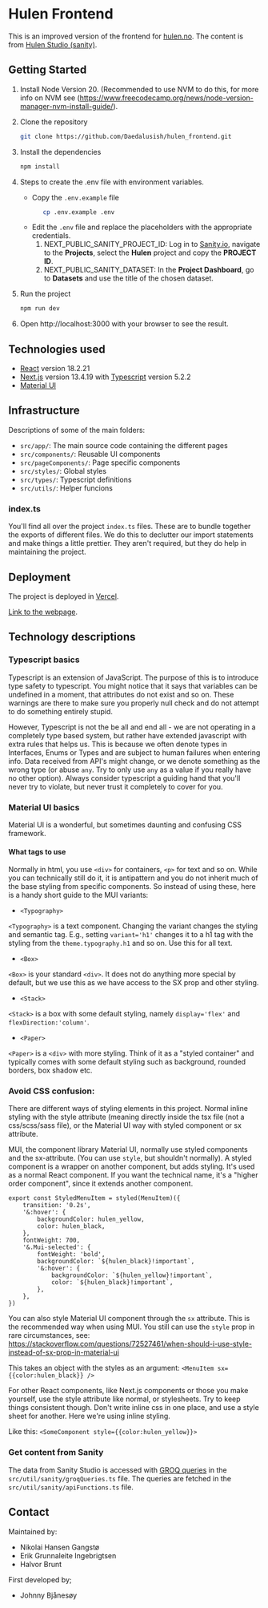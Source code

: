 # Hulen Frontend

This is an improved version of the frontend for [hulen.no](https://www.hulen.no). The content is from [Hulen Studio (sanity)](https://github.com/Stiftelsen-Hulen/hulen_sanity).


## Getting Started

1. Install Node Version 20. (Recommended to use NVM to do this, for more info on NVM see (https://www.freecodecamp.org/news/node-version-manager-nvm-install-guide/).

2. Clone the repository
   ```bash
   git clone https://github.com/Daedalusish/hulen_frontend.git
   ```
3. Install the dependencies
   ```bash
   npm install
   ```
4. Steps to create the .env file with environment variables.
   - Copy the `.env.example` file
      ```bash
         cp .env.example .env
      ```
   - Edit the `.env` file and replace the placeholders with the appropriate credentials.
        1. NEXT_PUBLIC_SANITY_PROJECT_ID: Log in to [Sanity.io](https://www.sanity.io), navigate to the **Projects**, select the **Hulen** project and copy the **PROJECT ID**.
        2. NEXT_PUBLIC_SANITY_DATASET: In the **Project Dashboard**, go to **Datasets** and use the title of the chosen dataset. 
6. Run the project
   ```bash
   npm run dev
   ```
7. Open http://localhost:3000 with your browser to see the result.  


## Technologies used

- [React](https://react.dev) version 18.2.21
- [Next.js](https://nextjs.org) version 13.4.19 with [Typescript](https://www.typescriptlang.org) version 5.2.2
- [Material UI](https://mui.com/material-ui/)


## Infrastructure

Descriptions of some of the main folders:
- `src/app/`: The main source code containing the different pages
- `src/components/`: Reusable UI components
- `src/pageComponents/`: Page specific components
- `src/styles/`: Global styles
- `src/types/`: Typescript definitions
- `src/utils/`: Helper funcions

### index.ts

You'll find all over the project `index.ts` files. These are to bundle together the exports of different files. We do this to declutter our import statements and make things a little prettier. They aren't required, but they do help in maintaining the project.


## Deployment

The project is deployed in [Vercel](https://vercel.com). 

[Link to the webpage](https://hulen-frontend.vercel.app).

## Technology descriptions

### Typescript basics

Typescript is an extension of JavaScript. The purpose of this is to introduce type safety to typescript. You might notice that it says that variables can be undefined in a moment, that attributes do not exist and so on. These warnings are there to make sure you properly null check and do not attempt to do something entirely stupid.

However, Typescript is not the be all and end all - we are not operating in a completely type based system, but rather have extended javascript with extra rules that helps us. This is because we often denote types in Interfaces, Enums or Types and are subject to human failures when entering info. Data received from API's might change, or we denote something as the wrong type (or abuse `any`. Try to only use `any` as a value if you really have no other option). Always consider typescript a guiding hand that you'll never try to violate, but never trust it completely to cover for you.

### Material UI basics

Material UI is a wonderful, but sometimes daunting and confusing CSS framework.

#### What tags to use

Normally in html, you use `<div>` for containers, `<p>` for text and so on. While you can technically still do it, it is antipattern and you do not inherit much of the base styling from specific components. So instead of using these, here is a handy short guide to the MUI variants:

* `<Typography>`

`<Typography>` is a text component. Changing the variant changes the styling and semantic tag. E.g., setting `variant='h1'` changes it to a h1 tag with the styling from the `theme.typography.h1` and so on. Use this for all text.

* `<Box>`

`<Box>` is your standard `<div>`. It does not do anything more special by default, but we use this as we have access to the SX prop and other styling.

* `<Stack>`

`<Stack>` is a box with some default styling, namely `display='flex'` and `flexDirection:'column'`.

* `<Paper>`

`<Paper>` is a `<div>` with more styling. Think of it as a "styled container" and typically comes with some default styling such as background, rounded borders, box shadow etc.

### Avoid CSS confusion:

There are different ways of styling elements in this project. Normal inline styling with the style attribute (meaning directly inside the tsx file (not a css/scss/sass file), or the Material UI way with styled component or sx attribute.

MUI, the component library Material UI, normally use styled components and the sx-attribute. (You can use `style`, but shouldn't normally). A styled component is a wrapper on another component, but adds styling. It's used as a normal React component. If you want the technical name, it's a "higher order component", since it extends another component.

```
export const StyledMenuItem = styled(MenuItem)({
    transition: '0.2s',
    '&:hover': {
        backgroundColor: hulen_yellow,
        color: hulen_black,
    },
    fontWeight: 700,
    '&.Mui-selected': {
        fontWeight: 'bold',
        backgroundColor: `${hulen_black}!important`,
        '&:hover': {
            backgroundColor: `${hulen_yellow}!important`,
            color: `${hulen_black}!important`,
        },
    },
})
```

You can also style Material UI component through the `sx` attribute. This is the recommended way when using MUI. You still can use the `style` prop in rare circumstances, see: https://stackoverflow.com/questions/72527461/when-should-i-use-style-instead-of-sx-prop-in-material-ui

This takes an object with the styles as an argument:
`<MenuItem sx={{color:hulen_black}} />`

For other React components, like Next.js components or those you make yourself, use the style attribute like normal, or stylesheets. Try to keep things consistent though. Don't write inline css in one place, and use a style sheet for another. Here we're using inline styling.

Like this:
`<SomeComponent style={{color:hulen_yellow}}>`

### Get content from Sanity
The data from Sanity Studio is accessed with [GROQ queries](https://www.sanity.io/docs/how-queries-work) in the `src/util/sanity/groqQueries.ts` file.
The queries are fetched in the `src/util/sanity/apiFunctions.ts` file.


## Contact
Maintained by:
* Nikolai Hansen Gangstø
* Erik Grunnaleite Ingebrigtsen
* Halvor Brunt

First developed by;
* Johnny Bjånesøy
